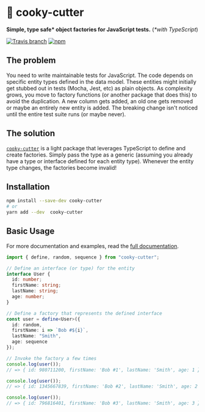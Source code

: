 # 🍪 cooky-cutter

**Simple, type safe\* object factories for JavaScript tests.** (_\*with TypeScript_)

[![Travis branch](https://img.shields.io/travis/skovy/cooky-cutter/master.svg)](https://travis-ci.org/skovy/cooky-cutter)
[![npm](https://img.shields.io/npm/v/cooky-cutter.svg)](https://www.npmjs.com/package/cooky-cutter)

## The problem

You need to write maintainable tests for JavaScript. The code depends on
specific entity types defined in the data model. These entities might initially
get stubbed out in tests (Mocha, Jest, etc) as plain objects. As complexity
grows, you move to factory functions (or another package that does this) to
avoid the duplication. A new column gets added, an old one gets removed or maybe
an entirely new entity is added. The breaking change isn't noticed until the
entire test suite runs (or maybe never).

## The solution

[`cooky-cutter`](https://www.npmjs.com/package/cooky-cutter) is a light package
that leverages TypeScript to define and create factories. Simply pass the type
as a generic (assuming you already have a type or interface defined for each
entity type). Whenever the entity type changes, the factories become invalid!

## Installation

```bash
npm install --save-dev cooky-cutter
# or
yarn add --dev  cooky-cutter
```

## Basic Usage

For more documentation and examples, read the [full documentation](https://skovy.github.io/cooky-cutter/).

```typescript
import { define, random, sequence } from "cooky-cutter";

// Define an interface (or type) for the entity
interface User {
  id: number;
  firstName: string;
  lastName: string;
  age: number;
}

// Define a factory that represents the defined interface
const user = define<User>({
  id: random,
  firstName: i => `Bob #${i}`,
  lastName: "Smith",
  age: sequence
});

// Invoke the factory a few times
console.log(user());
// => { id: 980711200, firstName: 'Bob #1', lastName: 'Smith', age: 1 }

console.log(user());
// => { id: 1345667839, firstName: 'Bob #2', lastName: 'Smith', age: 2 }

console.log(user());
// => { id: 796816401, firstName: 'Bob #3', lastName: 'Smith', age: 3 }
```

